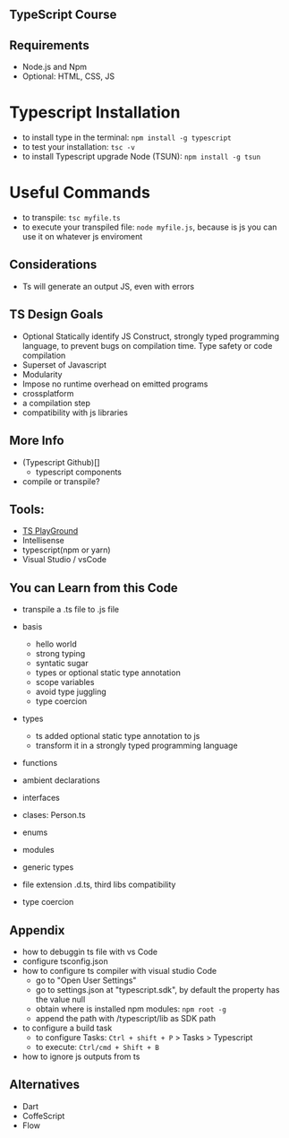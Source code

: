## TypeScript Course


## Requirements
- Node.js and Npm
- Optional: HTML, CSS, JS

# Typescript Installation
- to install type in the terminal: `npm install -g typescript`
- to test your installation: `tsc -v`
- to install Typescript upgrade Node (TSUN): `npm install -g tsun`

# Useful Commands
- to transpile: `tsc myfile.ts`
- to execute your transpiled file: `node myfile.js`, because is js you can use it on whatever js enviroment

## Considerations
- Ts will generate an output JS, even with errors

## TS Design Goals
- Optional Statically identify JS Construct, strongly typed programming language,
    to prevent bugs on compilation time. Type safety or code compilation
- Superset of Javascript
- Modularity
- Impose no runtime overhead on emitted programs
- crossplatform
- a compilation step
- compatibility with js libraries

## More Info
- (Typescript Github)[]
    - typescript components
- compile or transpile?

## Tools: 
- [TS PlayGround](https://www.typescriptlang.org/play/index.html)
- Intellisense
- typescript(npm or yarn)
- Visual Studio / vsCode

## You can Learn from this Code
- transpile a .ts file to .js file
- basis
    - hello world
    - strong typing
    - syntatic sugar
    - types or optional static type annotation
    - scope variables
    - avoid type juggling
    - type coercion
- types
    - ts added optional static type annotation to js
    - transform it in a strongly typed programming language
- functions

- ambient declarations

- interfaces
- clases: Person.ts
- enums
- modules
- generic types

- file extension .d.ts, third libs compatibility

- type coercion

## Appendix
- how to debuggin ts file with vs Code
- configure tsconfig.json
- how to configure ts compiler with visual studio Code
    - go to "Open User Settings"
    - go to settings.json at "typescript.sdk", by default the property has the value null
    - obtain where is installed npm modules: `npm root -g`
    - append the path with /typescript/lib as SDK path
- to configure a build task
    - to configure Tasks: `Ctrl + shift + P` > Tasks > Typescript
    - to execute: `Ctrl/cmd + Shift + B`
- how to ignore js outputs from ts

## Alternatives
- Dart
- CoffeScript
- Flow